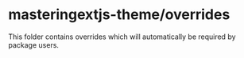 # masteringextjs-theme/overrides

This folder contains overrides which will automatically be required by package users.
